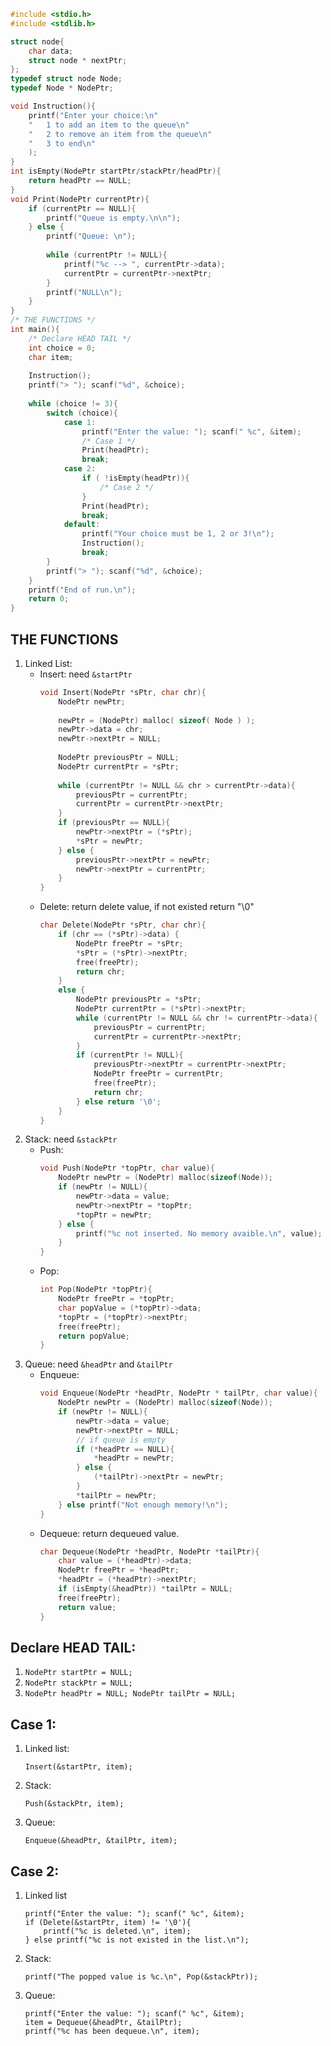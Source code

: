 ```c
#include <stdio.h>
#include <stdlib.h>

struct node{
	char data;
	struct node * nextPtr;
};
typedef struct node Node;
typedef Node * NodePtr;

void Instruction(){
	printf("Enter your choice:\n"
	"	1 to add an item to the queue\n"
	"	2 to remove an item from the queue\n"
	"	3 to end\n"
	);
}
int isEmpty(NodePtr startPtr/stackPtr/headPtr){
	return headPtr == NULL;
}
void Print(NodePtr currentPtr){
	if (currentPtr == NULL){
		printf("Queue is empty.\n\n");
	} else {
		printf("Queue: \n");
		
		while (currentPtr != NULL){
			printf("%c --> ", currentPtr->data);
			currentPtr = currentPtr->nextPtr;
		}
		printf("NULL\n");
	}
}
/* THE FUNCTIONS */
int main(){
	/* Declare HEAD TAIL */
	int choice = 0;
	char item;
	
	Instruction();
	printf("> "); scanf("%d", &choice);
	
	while (choice != 3){
		switch (choice){
			case 1:
				printf("Enter the value: "); scanf(" %c", &item);
				/* Case 1 */
				Print(headPtr);
				break;
			case 2:
				if ( !isEmpty(headPtr)){
				    /* Case 2 */	
				}
				Print(headPtr);
				break;
			default:
				printf("Your choice must be 1, 2 or 3!\n");
				Instruction();
				break;
		}
		printf("> "); scanf("%d", &choice);
	}
	printf("End of run.\n");
	return 0;
}
```
## THE FUNCTIONS
1. Linked List:  
	- Insert:  need `&startPtr`
		```c
		void Insert(NodePtr *sPtr, char chr){
			NodePtr newPtr;
			
			newPtr = (NodePtr) malloc( sizeof( Node ) );
			newPtr->data = chr;
			newPtr->nextPtr = NULL;
			
			NodePtr previousPtr = NULL;
			NodePtr currentPtr = *sPtr;
			
			while (currentPtr != NULL && chr > currentPtr->data){
				previousPtr = currentPtr;
				currentPtr = currentPtr->nextPtr;
			}
			if (previousPtr == NULL){
				newPtr->nextPtr = (*sPtr);
				*sPtr = newPtr;
			} else {
				previousPtr->nextPtr = newPtr;
				newPtr->nextPtr = currentPtr;
			}
		}
		```
	- Delete: return delete value, if not existed return "\0"
		```c
		char Delete(NodePtr *sPtr, char chr){
			if (chr == (*sPtr)->data) {
				NodePtr freePtr = *sPtr;
				*sPtr = (*sPtr)->nextPtr;
				free(freePtr);
				return chr;
			}
			else {
				NodePtr previousPtr = *sPtr;
				NodePtr currentPtr = (*sPtr)->nextPtr;
				while (currentPtr != NULL && chr != currentPtr->data){
					previousPtr = currentPtr;
					currentPtr = currentPtr->nextPtr;
				}
				if (currentPtr != NULL){
					previousPtr->nextPtr = currentPtr->nextPtr;
					NodePtr freePtr = currentPtr;
					free(freePtr);
					return chr;
				} else return '\0';
			}
		}
		```
2. Stack:  need `&stackPtr` 
	- Push:  
		```c
		void Push(NodePtr *topPtr, char value){
			NodePtr newPtr = (NodePtr) malloc(sizeof(Node));
			if (newPtr != NULL){
				newPtr->data = value;
				newPtr->nextPtr = *topPtr;
				*topPtr = newPtr;
			} else {
				printf("%c not inserted. No memory avaible.\n", value);
			}
		}
		```
	- Pop:  
		```c
		int Pop(NodePtr *topPtr){
			NodePtr freePtr = *topPtr;
			char popValue = (*topPtr)->data;
			*topPtr = (*topPtr)->nextPtr;
			free(freePtr);
			return popValue;
		}
		```
3. Queue: need `&headPtr` and `&tailPtr`
	- Enqueue:  
		```c
		void Enqueue(NodePtr *headPtr, NodePtr * tailPtr, char value){
			NodePtr newPtr = (NodePtr) malloc(sizeof(Node));
			if (newPtr != NULL){
				newPtr->data = value;
				newPtr->nextPtr = NULL;
				// if queue is empty
				if (*headPtr == NULL){
					*headPtr = newPtr;
				} else {
					(*tailPtr)->nextPtr = newPtr;
				}
				*tailPtr = newPtr;
			} else printf("Not enough memory!\n");
		}	
		```
	- Dequeue: return dequeued value.
		```c
		char Dequeue(NodePtr *headPtr, NodePtr *tailPtr){
			char value = (*headPtr)->data;
			NodePtr freePtr = *headPtr;
			*headPtr = (*headPtr)->nextPtr;
			if (isEmpty(&headPtr)) *tailPtr = NULL;
			free(freePtr);
			return value;
		}		
		```
## Declare HEAD TAIL:  
1. `NodePtr startPtr = NULL;`
2. `NodePtr stackPtr = NULL;`
3. `NodePtr headPtr = NULL; NodePtr tailPtr = NULL;`
## Case 1:
1. Linked list:  
    ```
    Insert(&startPtr, item);
    ```
2. Stack:  
    ```
    Push(&stackPtr, item);
    ```
3. Queue:  
    ```
    Enqueue(&headPtr, &tailPtr, item);
    ```
## Case 2:
1. Linked list	
    ```
    printf("Enter the value: "); scanf(" %c", &item);
    if (Delete(&startPtr, item) != '\0'){
        printf("%c is deleted.\n", item);
    } else printf("%c is not existed in the list.\n");
    ```
2. Stack:  
    ```
    printf("The popped value is %c.\n", Pop(&stackPtr));
    ```
3. Queue:
    ```
    printf("Enter the value: "); scanf(" %c", &item);
    item = Dequeue(&headPtr, &tailPtr);
    printf("%c has been dequeue.\n", item);
    ```

